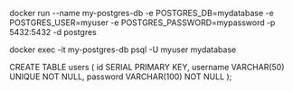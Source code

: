 docker run --name my-postgres-db -e POSTGRES_DB=mydatabase -e POSTGRES_USER=myuser -e POSTGRES_PASSWORD=mypassword -p 5432:5432 -d postgres

docker exec -it my-postgres-db psql -U myuser mydatabase

CREATE TABLE users (
    id SERIAL PRIMARY KEY,
    username VARCHAR(50) UNIQUE NOT NULL,
    password VARCHAR(100) NOT NULL
);
